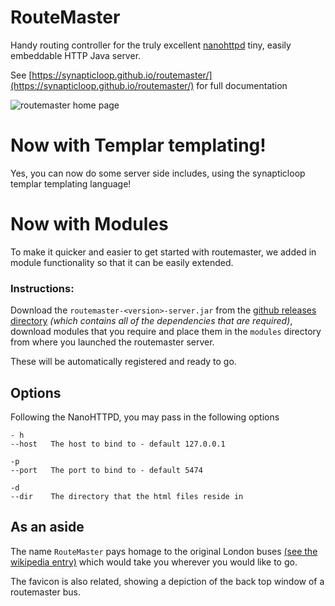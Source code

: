 # RouteMaster

Handy routing controller for the truly excellent [nanohttpd](https://github.com/NanoHttpd/nanohttpd) tiny, easily embeddable HTTP Java server.

See [https://synapticloop.github.io/routemaster/](https://synapticloop.github.io/routemaster/) for full documentation

![routemaster home page](https://raw.github.com/synapticloop/routemaster/master/src/main/wiki/images/nano-httpd-home.png)

# Now with Templar templating!

Yes, you can now do some server side includes, using the synapticloop templar templating language!

# Now with Modules

To make it quicker and easier to get started with routemaster, we added in module 
functionality so that it can be easily extended.

### Instructions:

Download the `routemaster-<version>-server.jar`  from the [github releases directory](https://github.com/synapticloop/routemaster/releases) *(which contains all of the dependencies that are required)*, download modules that you require and place them in the `modules` directory from where you launched the routemaster server.  

These will be automatically registered and ready to go.


## Options

Following the NanoHTTPD, you may pass in the following options

```
- h      
--host   The host to bind to - default 127.0.0.1

-p
--port   The port to bind to - default 5474

-d
--dir    The directory that the html files reside in

```

## As an aside

The name ```RouteMaster``` pays homage to the original London buses [(see the wikipedia entry)](http://en.wikipedia.org/wiki/Routemaster) which would take you wherever you would like to go.

The favicon is also related, showing a depiction of the back top window of a routemaster bus.
